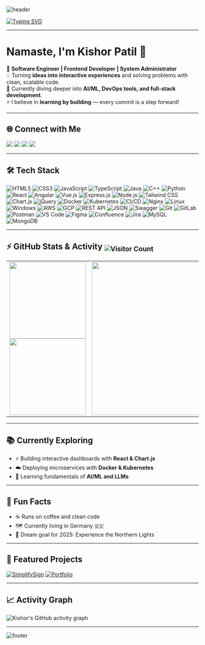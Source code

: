 <!-- Banner -->
![header](https://capsule-render.vercel.app/api?type=waving&color=gradient&height=200&section=header&text=Kishor%20Patil&fontSize=50&fontColor=fff)

<!-- Typing animation -->
[![Typing SVG](https://readme-typing-svg.herokuapp.com?font=Fira+Code&size=24&color=F75C7E&width=500&lines=Software+Engineer;Frontend+Developer;Full+Stack+Developer;System+Administrator;AI+and+ML+Explorer)](https://git.io/typing-svg)

---

# Namaste, I'm Kishor Patil 🙏  

🚀 **Software Engineer | Frontend Developer | System Administrator**  
💡 Turning **ideas into interactive experiences** and solving problems with clean, scalable code.  
🌱 Currently diving deeper into **AI/ML, DevOps tools, and full-stack development**.  
⚡ I believe in **learning by building** — every commit is a step forward!  

---

## 🌐 Connect with Me  
<a href="mailto:kishor.p97@gmail.com"><img src="https://img.shields.io/badge/Email-D14836?style=for-the-badge&logo=gmail&logoColor=white"/></a>
<a href="https://www.linkedin.com/in/kishor-patil97"><img src="https://img.shields.io/badge/LinkedIn-0A66C2?style=for-the-badge&logo=linkedin&logoColor=white"/></a>
<a href="https://www.xing.com/profile/Kishor_Patil069993"><img src="https://img.shields.io/badge/Xing-006567?style=for-the-badge&logo=xing&logoColor=white"/></a>
<a href="https://kishor-patil97.github.io/"><img src="https://img.shields.io/badge/Portfolio-FF4088?style=for-the-badge&logo=google-chrome&logoColor=white"/></a>

---

## 🛠️ Tech Stack  

![HTML5](https://img.shields.io/badge/html5-%23E34F26.svg?style=for-the-badge&logo=html5&logoColor=white)
![CSS3](https://img.shields.io/badge/css3-%231572B6.svg?style=for-the-badge&logo=css3&logoColor=white)
![JavaScript](https://img.shields.io/badge/javascript-%23323330.svg?style=for-the-badge&logo=javascript&logoColor=%23F7DF1E)
![TypeScript](https://img.shields.io/badge/typescript-%23007ACC.svg?style=for-the-badge&logo=typescript&logoColor=white)
![Java](https://img.shields.io/badge/java-%23ED8B00.svg?style=for-the-badge&logo=java&logoColor=white)
![C++](https://img.shields.io/badge/c++-%2300599C.svg?style=for-the-badge&logo=c%2B%2B&logoColor=white)
![Python](https://img.shields.io/badge/python-3670A0?style=for-the-badge&logo=python&logoColor=ffdd54)
![React](https://img.shields.io/badge/react-%2320232a.svg?style=for-the-badge&logo=react&logoColor=%2361DAFB)
![Angular](https://img.shields.io/badge/angular-%23DD0031.svg?style=for-the-badge&logo=angular&logoColor=white)
![Vue.js](https://img.shields.io/badge/vuejs-%2335495e.svg?style=for-the-badge&logo=vue.js&logoColor=%234FC08D)
![Express.js](https://img.shields.io/badge/express.js-%23404d59.svg?style=for-the-badge&logo=express&logoColor=%2361DAFB)
![Node.js](https://img.shields.io/badge/node.js-6DA55F?style=for-the-badge&logo=node.js&logoColor=white)
![Tailwind CSS](https://img.shields.io/badge/tailwindcss-%2338B2AC.svg?style=for-the-badge&logo=tailwind-css&logoColor=white)
![Chart.js](https://img.shields.io/badge/chart.js-F5788D.svg?style=for-the-badge&logo=chart.js&logoColor=white)
![jQuery](https://img.shields.io/badge/jquery-%230769AD.svg?style=for-the-badge&logo=jquery&logoColor=white)
![Docker](https://img.shields.io/badge/docker-%230db7ed.svg?style=for-the-badge&logo=docker&logoColor=white)
![Kubernetes](https://img.shields.io/badge/kubernetes-%23326ce5.svg?style=for-the-badge&logo=kubernetes&logoColor=white)
![CI/CD](https://img.shields.io/badge/CI%2FCD-%23007ACC.svg?style=for-the-badge&logo=githubactions&logoColor=white)
![Nginx](https://img.shields.io/badge/nginx-%23009639.svg?style=for-the-badge&logo=nginx&logoColor=white)
![Linux](https://img.shields.io/badge/linux-%23FCC624.svg?style=for-the-badge&logo=linux&logoColor=black)
![Windows](https://img.shields.io/badge/windows-%230078D6.svg?style=for-the-badge&logo=windows&logoColor=white)
![AWS](https://img.shields.io/badge/AWS-%23FF9900.svg?style=for-the-badge&logo=amazonaws&logoColor=white)
![GCP](https://img.shields.io/badge/GCP-%234285F4.svg?style=for-the-badge&logo=googlecloud&logoColor=white)
![REST API](https://img.shields.io/badge/REST%20API-%23000000.svg?style=for-the-badge&logo=fastapi&logoColor=white)
![JSON](https://img.shields.io/badge/json-%23000000.svg?style=for-the-badge&logo=json&logoColor=white)
![Swagger](https://img.shields.io/badge/Swagger-%2385EA2D.svg?style=for-the-badge&logo=swagger&logoColor=black)
![Git](https://img.shields.io/badge/git-%23F05033.svg?style=for-the-badge&logo=git&logoColor=white)
![GitLab](https://img.shields.io/badge/gitlab-%23181717.svg?style=for-the-badge&logo=gitlab&logoColor=white)
![Postman](https://img.shields.io/badge/Postman-FF6C37?style=for-the-badge&logo=postman&logoColor=white)
![VS Code](https://img.shields.io/badge/VS%20Code-0078d7.svg?style=for-the-badge&logo=visualstudiocode&logoColor=white)
![Figma](https://img.shields.io/badge/figma-%23F24E1E.svg?style=for-the-badge&logo=figma&logoColor=white)
![Confluence](https://img.shields.io/badge/Confluence-%23172B4D.svg?style=for-the-badge&logo=confluence&logoColor=white)
![Jira](https://img.shields.io/badge/jira-%230A0FFF.svg?style=for-the-badge&logo=jira&logoColor=white)
![MySQL](https://img.shields.io/badge/mysql-%2300f.svg?style=for-the-badge&logo=mysql&logoColor=white)
![MongoDB](https://img.shields.io/badge/mongodb-%234ea94b.svg?style=for-the-badge&logo=mongodb&logoColor=white)

---

## ⚡ GitHub Stats & Activity <sub>![Visitor Count](https://komarev.com/ghpvc/?username=Kishor-Patil97&color=blue&style=flat-square)</sub>

<table>
<tr>
<td>
<img src="https://github-readme-stats.vercel.app/api?username=Kishor-Patil97&show_icons=true&theme=radical" height="200"/>
<br>
<img src="https://streak-stats.demolab.com/?user=Kishor-Patil97&theme=radical" height="200"/>
</td>
<td>
<img src="https://github-readme-stats.vercel.app/api/top-langs/?username=Kishor-Patil97&layout=compact&theme=radical" height="400"/>
</td>
</tr>
</table>

---

## 📚 Currently Exploring
- ⚡ Building interactive dashboards with **React & Chart.js**
- ☁️ Deploying microservices with **Docker & Kubernetes**
- 🤖 Learning fundamentals of **AI/ML and LLMs**

---

## 🎯 Fun Facts
- ☕ Runs on coffee and clean code
- 🗺️ Currently living in Germany 🇩🇪
- 🌌 Dream goal for 2025: Experience the Northern Lights

---

## 🚀 Featured Projects
[![SimplifySign](https://github-readme-stats.vercel.app/api/pin/?username=Kishor-Patil97&repo=SimplifySign&theme=radical)](https://github.com/Kishor-Patil97/SimplifySign)
[![Portfolio](https://github-readme-stats.vercel.app/api/pin/?username=Kishor-Patil97&repo=Portfolio&theme=radical)](https://github.com/Kishor-Patil97/Portfolio)

---

## 📈 Activity Graph
![Kishor's GitHub activity graph](https://github-readme-activity-graph.vercel.app/graph?username=Kishor-Patil97&theme=radical)

---

<!-- Footer -->
![footer](https://capsule-render.vercel.app/api?type=waving&color=gradient&height=100&section=footer)
